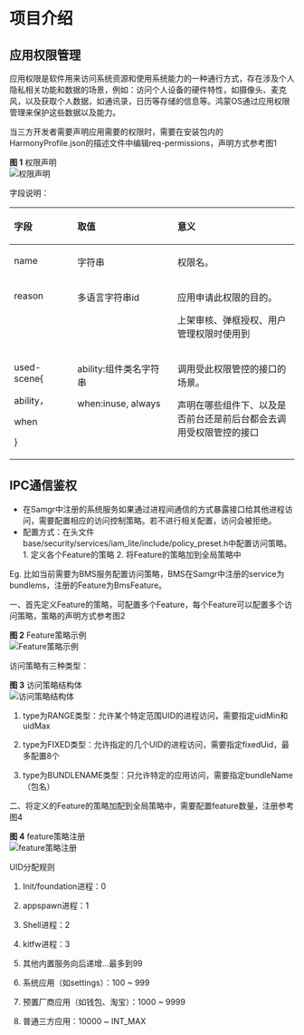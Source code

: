 # 项目介绍<a name="ZH-CN_TOPIC_0000001054501937"></a>

## 应用权限管理<a name="section20822104317111"></a>

应用权限是软件用来访问系统资源和使用系统能力的一种通行方式，存在涉及个人隐私相关功能和数据的场景，例如：访问个人设备的硬件特性，如摄像头、麦克风，以及获取个人数据，如通讯录，日历等存储的信息等。鸿蒙OS通过应用权限管理来保护这些数据以及能力。

当三方开发者需要声明应用需要的权限时，需要在安装包内的HarmonyProfile.json的描述文件中编辑req-permissions，声明方式参考图1

**图 1**  权限声明<a name="fig1168867141611"></a>  
![](http://tools.harmonyos.com/mirrors/hpm-image/iam_README/figures/权限声明.png "权限声明")

字段说明：

<a name="table1073153511418"></a>
<table><thead align="left"><tr id="row11107193541417"><th class="cellrowborder" valign="top" width="22.220000000000002%" id="mcps1.1.4.1.1"><p id="p6107535141420"><a name="p6107535141420"></a><a name="p6107535141420"></a>字段</p>
</th>
<th class="cellrowborder" valign="top" width="35.099999999999994%" id="mcps1.1.4.1.2"><p id="p111080352143"><a name="p111080352143"></a><a name="p111080352143"></a>取值</p>
</th>
<th class="cellrowborder" valign="top" width="42.68%" id="mcps1.1.4.1.3"><p id="p161080358141"><a name="p161080358141"></a><a name="p161080358141"></a>意义</p>
</th>
</tr>
</thead>
<tbody><tr id="row151081735111418"><td class="cellrowborder" valign="top" width="22.220000000000002%" headers="mcps1.1.4.1.1 "><p id="p1108193521417"><a name="p1108193521417"></a><a name="p1108193521417"></a>name</p>
</td>
<td class="cellrowborder" valign="top" width="35.099999999999994%" headers="mcps1.1.4.1.2 "><p id="p131081435151413"><a name="p131081435151413"></a><a name="p131081435151413"></a>字符串</p>
</td>
<td class="cellrowborder" valign="top" width="42.68%" headers="mcps1.1.4.1.3 "><p id="p0108235141411"><a name="p0108235141411"></a><a name="p0108235141411"></a>权限名。</p>
</td>
</tr>
<tr id="row19108143516148"><td class="cellrowborder" valign="top" width="22.220000000000002%" headers="mcps1.1.4.1.1 "><p id="p51081355145"><a name="p51081355145"></a><a name="p51081355145"></a>reason</p>
</td>
<td class="cellrowborder" valign="top" width="35.099999999999994%" headers="mcps1.1.4.1.2 "><p id="p01082358147"><a name="p01082358147"></a><a name="p01082358147"></a>多语言字符串id</p>
</td>
<td class="cellrowborder" valign="top" width="42.68%" headers="mcps1.1.4.1.3 "><p id="p191081235171414"><a name="p191081235171414"></a><a name="p191081235171414"></a>应用申请此权限的目的。</p>
<p id="p3108193571412"><a name="p3108193571412"></a><a name="p3108193571412"></a>上架审核、弹框授权、用户管理权限时使用到</p>
</td>
</tr>
<tr id="row13108123516145"><td class="cellrowborder" valign="top" width="22.220000000000002%" headers="mcps1.1.4.1.1 "><p id="p18109835101415"><a name="p18109835101415"></a><a name="p18109835101415"></a>used-scene{</p>
<p id="p910913358146"><a name="p910913358146"></a><a name="p910913358146"></a>ability，</p>
<p id="p11109235181420"><a name="p11109235181420"></a><a name="p11109235181420"></a>when</p>
<p id="p16109193531417"><a name="p16109193531417"></a><a name="p16109193531417"></a>}</p>
</td>
<td class="cellrowborder" valign="top" width="35.099999999999994%" headers="mcps1.1.4.1.2 "><p id="p4109123511420"><a name="p4109123511420"></a><a name="p4109123511420"></a>ability:组件类名字符串</p>
<p id="p19109133531410"><a name="p19109133531410"></a><a name="p19109133531410"></a>when:inuse, always</p>
</td>
<td class="cellrowborder" valign="top" width="42.68%" headers="mcps1.1.4.1.3 "><p id="p31091835151413"><a name="p31091835151413"></a><a name="p31091835151413"></a>调用受此权限管控的接口的场景。</p>
<p id="p910943517141"><a name="p910943517141"></a><a name="p910943517141"></a>声明在哪些组件下、以及是否前台还是前后台都会去调用受权限管控的接口</p>
</td>
</tr>
</tbody>
</table>

## IPC通信鉴权<a name="section156859591110"></a>

-   在Samgr中注册的系统服务如果通过进程间通信的方式暴露接口给其他进程访问，需要配置相应的访问控制策略。若不进行相关配置，访问会被拒绝。
-   配置方式：在头文件base/security/services/iam\_lite/include/policy\_preset.h中配置访问策略。1. 定义各个Feature的策略  2. 将Feature的策略加到全局策略中

Eg.  比如当前需要为BMS服务配置访问策略，BMS在Samgr中注册的service为bundlems，注册的Feature为BmsFeature。

一、首先定义Feature的策略，可配置多个Feature，每个Feature可以配置多个访问策略，策略的声明方式参考图2

**图 2**  Feature策略示例<a name="fig715515221920"></a>  
![](http://tools.harmonyos.com/mirrors/hpm-image/iam_README/figures/Feature策略示例.png "Feature策略示例")

访问策略有三种类型：

**图 3**  访问策略结构体<a name="fig1848524515915"></a>  
![](http://tools.harmonyos.com/mirrors/hpm-image/iam_README/figures/访问策略结构体.png "访问策略结构体")

1.   type为RANGE类型：允许某个特定范围UID的进程访问，需要指定uidMin和uidMax

2.   type为FIXED类型：允许指定的几个UID的进程访问，需要指定fixedUid，最多配置8个

3.   type为BUNDLENAME类型：只允许特定的应用访问，需要指定bundleName（包名）

二、将定义的Feature的策略加配到全局策略中，需要配置feature数量，注册参考图4

**图 4**  feature策略注册<a name="fig1181753551014"></a>  
![](http://tools.harmonyos.com/mirrors/hpm-image/iam_README/figures/feature策略注册.png "feature策略注册")

UID分配规则

1. Init/foundation进程：0

2. appspawn进程：1

3. Shell进程：2

4. kitfw进程：3

5. 其他内置服务向后递增…最多到99

6. 系统应用（如settings）：100 \~ 999

7. 预置厂商应用（如钱包、淘宝）：1000 \~ 9999

8. 普通三方应用：10000 \~ INT\_MAX

